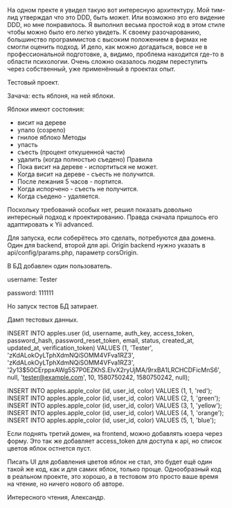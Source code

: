 На одном пректе я увидел такую вот интересную архитектуру. Мой тим-лид утверждал что это DDD, быть может. Или возможно это его видение DDD, но мне понравилось.
Я выполнил весьма простой код в этом стиле чтобы можно было его легко увидеть.
К своему разочарованию, большинство программистов с высоким положением в фирмах не смогли оценить подход. И дело, как можно догадаться, вовсе не в профессиональной подготовке, а, видимо, проблема находится где-то в области психологии. Очень сложно оказалось людям переступить через собственный, уже применённый в проектах опыт.

Тестовый проект.

Зачача: есть яблоня, на ней яблоки.

Яблоки имеют состояния:
- висит на дереве
- упало (созрело)
- гнилое яблоко
Методы
- упасть
- съесть (процент откушенной части)
- удалить (когда полностью съедено)
Правила
- Пока висит на дереве - испортиться не может.
- Когда висит на дереве - съесть не получится.
- После лежания 5 часов - портится.
- Когда испорчено - съесть не получится.
- Когда съедено - удаляется.

Поскольку требований особых нет, решил показать довольно интересный подход к проектированию. Правда сначала пришлось его адаптировать к Yii advanced.

Для запуска, если соберётесь это сделать, потребуются два домена. Один для backend, второй для api.
Origin backend нужно указать в api/config/params.php, параметр corsOrigin.

В БД добавлен один пользователь.

username: Tester

password: 111111

Но запуск тестов БД затирает.

Дамп тестовых данных.

INSERT INTO apples.user (id, username, auth_key, access_token, password_hash, password_reset_token, email, status, created_at, updated_at, verification_token) VALUES (1, 'Tester', 'zKdALokOyLTphXdmNQiSOMM4VFva1RZ3', 'zKdALokOyLTphXdmNQiSOMM4VFva1RZ3', '$2y$13$50CErppxAWg5S7P0EZKhS.EIvX2ryUjMA/9rxBA1LRCHCDFicMnS6', null, 'tester@example.com', 10, 1580750242, 1580750242, null);

INSERT INTO apples.apple_color (id, user_id, color) VALUES (1, 1, 'red');
INSERT INTO apples.apple_color (id, user_id, color) VALUES (2, 1, 'green');
INSERT INTO apples.apple_color (id, user_id, color) VALUES (3, 1, 'yellow');
INSERT INTO apples.apple_color (id, user_id, color) VALUES (4, 1, 'orange');
INSERT INTO apples.apple_color (id, user_id, color) VALUES (5, 1, 'blue');

Если поднять третий домен, на frontend, можно добавлять юзера через форму. Это так же добавляет access_token для доступа к api, но список цветов яблок остнется пуст.

Писать UI  для добавления цветов яблок не стал, это будет ещё один такой же код, как и для самих яблок, только проще. Однообразный код в реальном проекте, это хорошо, а в тестовом это просто ваше время на чтение, но ничего нового об авторе.

Интересного чтения, Александр.
